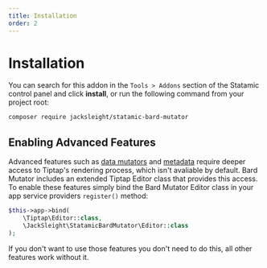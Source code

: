 ```yaml
---
title: Installation
order: 2
---
```


# Installation

You can search for this addon in the `Tools > Addons` section of the Statamic control panel and click **install**, or run the following command from your project root:

```bash
composer require jacksleight/statamic-bard-mutator
```

## Enabling Advanced Features

Advanced features such as [data mutators](mutators#data-mutators) and [metadata](mutators#metadata) require deeper access to Tiptap's rendering process, which isn't avaliable by default. Bard Mutator includes an extended Tiptap Editor class that provides this access. To enable these features simply bind the Bard Mutator Editor class in your app service providers `register()` method:

```php
$this->app->bind(
    \Tiptap\Editor::class,
    \JackSleight\StatamicBardMutator\Editor::class
);
```

If you don't want to use those features you don't need to do this, all other features work without it.
